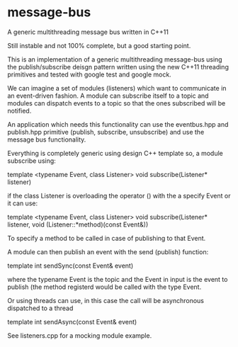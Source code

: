 # message-bus
A generic multithreading message bus written in C++11

Still instable and not 100% complete, but a good starting point.

This is an implementation of a generic multithreading message-bus using the publish/subscribe deisgn pattern written using the new C++11 threading primitives and tested with google test and google mock.

We can imagine a set of modules (listeners) which want to communicate in an event-driven fashion. A module can subscribe itself to a topic and modules can dispatch events to a topic so that the ones subscribed will be notified.

An application which needs this functionality can use the eventbus.hpp and publish.hpp primitive (publish, subscribe, unsubscribe) and use the message bus functionality.

Everything is completely generic using design C++ template so, a module subscribe using:

template <typename Event, class Listener>
  void subscribe(Listener* listener)
  
if the class Listener is overloading the operator () with the a specify Event or it can use:

template <typename Event, class Listener>
  void subscribe(Listener* listener, void (Listener::*method)(const Event&)) 
  
To specify a method to be called in case of publishing to that Event.

A module can then publish an event with the send (publish) function:
  
template <typename Event>
  int sendSync(const Event& event)
    
where the typename Event is the topic and the Event in input is the event to publish (the method registerd would be called with the type Event.
 
 Or using threads can use, in this case the call will be asynchronous dispatched to a thread
 
 template <typename Event>
  int sendAsync(const Event& event)
  
 See listeners.cpp for a mocking module example.
